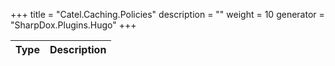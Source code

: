 

+++
title = "Catel.Caching.Policies" 
description = ""
weight = 10
generator = "SharpDox.Plugins.Hugo"
+++

Type|Description
---|---

